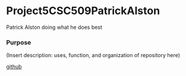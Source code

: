 # Project5CSC509PatrickAlston
Patrick Alston
doing what he does best

### Purpose
(Insert description: uses, function, and organization of repository here)

[github](https://www.github.com)
